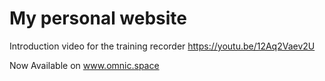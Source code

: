 # My personal website

Introduction video for the training recorder
https://youtu.be/12Aq2Vaev2U

Now Available on www.omnic.space
